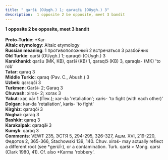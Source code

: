 ```yaml
---
title: " qaršɨ (OUygh.) 1; qaraqčɨ (OUygh.) 3"
description:  1 opposite 2 be opposite, meet 3 bandit
---
```

<strong> 1 opposite 2 be opposite, meet 3 bandit</strong><br><br>
<strong>Proto-Turkic</strong>:  *Kar-<br>
<strong>Altaic etymology</strong>:  Altaic etymology<br>
<strong>Russian meaning</strong>:  1 противоположный 2 встречаться 3 разбойник<br>
<strong>Old Turkic</strong>:  qaršɨ (OUygh.) 1; qaraqčɨ (OUygh.) 3<br>
<strong>Karakhanid</strong>:  qaršu (MK, KB), qaršɨ (KB) 1, qaraqčɨ (KB) 3, qaraqla- (MK) 'to rob'<br>
<strong>Tatar</strong>:  qaraq 3<br>
<strong>Middle Turkic</strong>:  qaraq (Pav. C., Abush.) 3<br>
<strong>Uzbek</strong>:  qɛrɛqči 3<br>
<strong>Turkmen</strong>:  Garšɨ- 2; Garaq 3<br>
<strong>Chuvash</strong>:  xirǝś- 2; xorax 3<br>
<strong>Yakut</strong>:  xar, xār 1 (Пек.); xar-da 'retaliation'; xarɨs- 'to fight (with each other)'<br>
<strong>Dolgan</strong>:  kar-da 'retaliation', karɨs- 'to fight'<br>
<strong>Kirghiz</strong>:  qaraqčɨ 3<br>
<strong>Noghai</strong>:  qaraq 3<br>
<strong>Bashkir</strong>:  qaraq 3<br>
<strong>Karakalpak</strong>:  qaraqšɨ 3<br>
<strong>Kumyk</strong>:  qaraq 3<br>
<strong>Comments</strong>:  VEWT 235, ЭСТЯ 5, 294-295, 326-327, Ашм. XVI, 219-220, Федотов 2, 365-366, Stachowski 139, 140. Chuv. xirǝś- may actually reflect a different root (see *gerüĺ-), or a contamination. Turk. qaršɨ > Mong. qarsi (Clark 1980, 41). Cf. also *Karma 'robbery'.<br>


